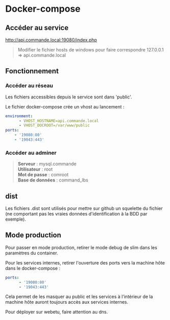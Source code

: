 # Docker-compose

## Accéder au service

http://api.commande.local:19080/index.php

> Modifier le fichier hosts de windows pour faire correspondre 127.0.0.1 => api.commande.local

## Fonctionnement

### Accéder au réseau

Les fichiers accessibles depuis le service sont dans 'public'.

Le fichier docker-compose crée un vhost au lancement : 

```yml
environment:
      - VHOST_HOSTNAME=api.commande.local
      - VHOST_DOCROOT=/var/www/public
ports:
	- '19080:80'
	- '19043:443'
```

### Accéder au adminer

> **Serveur** : mysql.commande  
> **Utilisateur** : root  
> **Mot de passe** : comroot  
> **Base de données** : command_lbs  

## dist

Les fichiers .dist sont utilisés pour mettre sur github un squelette du fichier (ne comportant pas les vraies données d'identification à la BDD par exemple).

## Mode production

Pour passer en mode production, retirer le mode debug de slim dans les paramètres du container.

Pour les services internes, retirer l'ouverture des ports vers la machine hôte dans le docker-compose : 

```yml
ports:
      - '19080:80'
      - '19043:443'
```

Cela permet de les masquer au public et les services à l'intérieur de la machine hôte auront toujours accès aux services internes.

Pour déployer sur webetu, faire attention au dns.
